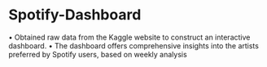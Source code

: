 # Spotify-Dashboard
• Obtained raw data from the Kaggle website to construct an interactive dashboard.
• The dashboard offers comprehensive insights into the artists preferred by Spotify users, based on weekly analysis
